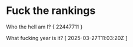# Fuck the rankings

Who the hell am I?
{ 22447711 }

What fucking year is it?
[ 2025-03-27T11:03:20Z ]

